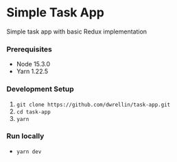 # Simple Task App

Simple task app with basic Redux implementation

### Prerequisites

- Node 15.3.0
- Yarn 1.22.5

### Development Setup

1. `git clone https://github.com/dwrellin/task-app.git`
2. `cd task-app`
3. `yarn`

### Run locally

- `yarn dev`
